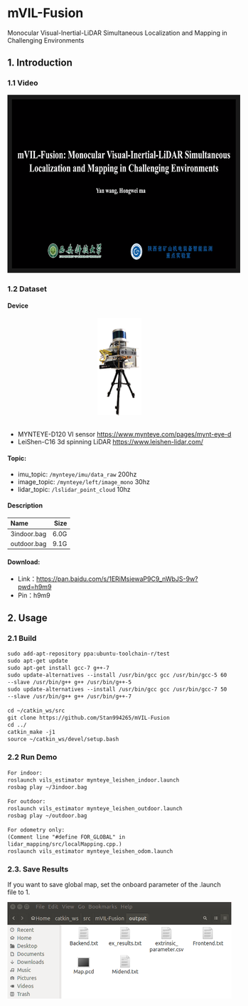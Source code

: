 # mVIL-Fusion
Monocular Visual-Inertial-LiDAR Simultaneous Localization and Mapping in Challenging Environments
## 1. Introduction

### 1.1 Video
<p align="center">
<a href="https://youtu.be/CQOJgcNhc4c" target="_blank"><img src="fig/cover.png" 
alt="video" width="600" height="380" border="10" /></a>
</p>

### 1.2 Dataset
#### Device
<div align='center'> <img src="fig/device.png" width="100"> </div> <br>

- MYNTEYE-D120 VI sensor                            https://www.mynteye.com/pages/mynt-eye-d
- LeiShen-C16 3d spinning LiDAR                     https://www.leishen-lidar.com/
#### Topic:
- imu_topic: `/mynteye/imu/data_raw`        200hz
- image_topic: `/mynteye/left/image_mono`   30hz
- lidar_topic: `/lslidar_point_cloud`       10hz
#### Description
| Name | Size |
| :-----| ----: |
| 3indoor.bag | 6.0G | 
| outdoor.bag | 9.1G | 
#### Download:
- Link：https://pan.baidu.com/s/1ERiMsiewaP9C9_nWbJS-9w?pwd=h9m9 <br>
- Pin：h9m9 
## 2. Usage
### 2.1 Build
```
sudo add-apt-repository ppa:ubuntu-toolchain-r/test
sudo apt-get update
sudo apt-get install gcc-7 g++-7
sudo update-alternatives --install /usr/bin/gcc gcc /usr/bin/gcc-5 60 --slave /usr/bin/g++ g++ /usr/bin/g++-5
sudo update-alternatives --install /usr/bin/gcc gcc /usr/bin/gcc-7 50 --slave /usr/bin/g++ g++ /usr/bin/g++-7

cd ~/catkin_ws/src
git clone https://github.com/Stan994265/mVIL-Fusion
cd ../
catkin_make -j1
source ~/catkin_ws/devel/setup.bash
```
### 2.2 Run Demo
```
For indoor:
roslaunch vils_estimator mynteye_leishen_indoor.launch
rosbag play ~/3indoor.bag

For outdoor:
roslaunch vils_estimator mynteye_leishen_outdoor.launch
rosbag play ~/outdoor.bag

For odometry only:
(Comment line "#define FOR_GLOBAL" in lidar_mapping/src/localMapping.cpp.)
roslaunch vils_estimator mynteye_leishen_odom.launch
```
### 2.3. Save Results
If you want to save global map, set the onboard parameter of the .launch file to 1. 
<div align='center'> <img src="fig/results.png" width="600"> </div> <br>


